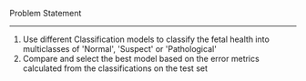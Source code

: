 Problem Statement
*****************
1. Use different Classification models to classify the fetal health into multiclasses of 'Normal', 'Suspect' or 'Pathological'
2. Compare and select the best model based on the error metrics calculated from the classifications on the test set